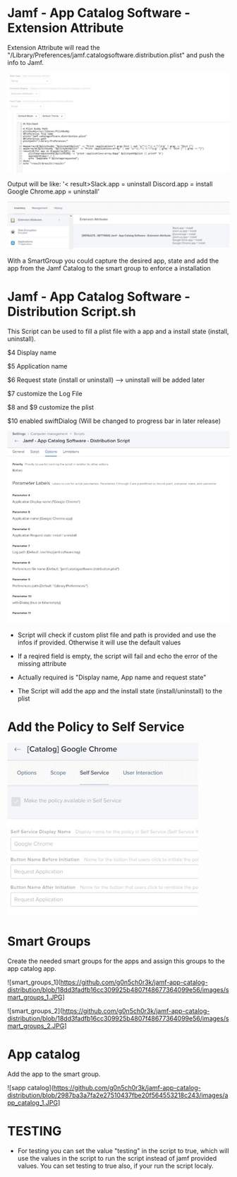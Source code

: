 # Jamf - App Catalog Software - Extension Attribute

Extension Attribute will read the "/Library/Preferences/jamf.catalogsoftware.distribution.plist" and push the info to Jamf.

![alt text](https://github.com/g0n5ch0r3k/jamf-app-catalog-distribution/blob/18dd3fadfb16cc309925b4807f48677364099e56/images/extension_attribute_1.JPG)

Output will be like:
'< result>Slack.app = uninstall
  Discord.app = install
  Google Chrome.app = uninstall</result>'

![alt text](https://github.com/g0n5ch0r3k/jamf-app-catalog-distribution/blob/18dd3fadfb16cc309925b4807f48677364099e56/images/extension_attribute_2.JPG)

With a SmartGroup you could capture the desired app, state and add the app from the Jamf Catalog to the smart group to enforce a installation

# Jamf - App Catalog Software - Distribution Script.sh

This Script can be used to fill a plist file with a app and a install state (install, uninstall).

$4 Display name

$5 Application name

$6 Request state (install or uninstall) --> uninstall will be added later

$7 customize the Log File

$8 and $9 customize the plist

$10 enabled swiftDialog (Will be changed to progress bar in later release)

![alt text](https://github.com/g0n5ch0r3k/jamf-app-catalog-distribution/blob/18dd3fadfb16cc309925b4807f48677364099e56/images/script_1.JPG)

- Script will check if custom plist file and path is provided and use the infos if provided. Otherwise it will use the default values

- If a reqired field is empty, the script will fail and echo the error of the missing attribute
- Actually required is "Display name, App name and request state"

- The Script will add the app and the install state (install/uninstall) to the plist


# Add the Policy to Self Service 

![alt text](https://github.com/g0n5ch0r3k/jamf-app-catalog-distribution/blob/18dd3fadfb16cc309925b4807f48677364099e56/images/script_policy_2.JPG)

# Smart Groups

Create the needed smart groups for the apps and assign this groups to the app catalog app.

![smart_groups_1](https://github.com/g0n5ch0r3k/jamf-app-catalog-distribution/blob/18dd3fadfb16cc309925b4807f48677364099e56/images/smart_groups_1.JPG]

![smart_groups_2](https://github.com/g0n5ch0r3k/jamf-app-catalog-distribution/blob/18dd3fadfb16cc309925b4807f48677364099e56/images/smart_groups_2.JPG]

# App catalog

Add the app to the smart group.

![sapp catalog](https://github.com/g0n5ch0r3k/jamf-app-catalog-distribution/blob/2987ba3a7fa2e27510437fbe20f564553218c243/images/app_catalog_1.JPG]

# TESTING

- For testing you can set the value "testing" in the script to true, which will use the values in the script to run the script instead of jamf provided values. You can set testing to true also, if your run the script localy.
